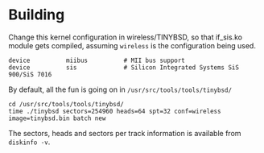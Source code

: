 # Building #
Change this kernel configuration in wireless/TINYBSD, so that if\_sis.ko module gets compiled, assuming `wireless` is the configuration being used.
```
device          miibus          # MII bus support
device          sis             # Silicon Integrated Systems SiS 900/SiS 7016
```

By default, all the fun is going on in `/usr/src/tools/tools/tinybsd/`
```
cd /usr/src/tools/tools/tinybsd/
time ./tinybsd sectors=254960 heads=64 spt=32 conf=wireless image=tinybsd.bin batch new
```

The sectors, heads and sectors per track information is available from `diskinfo -v`.